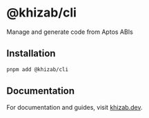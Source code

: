 # @khizab/cli

Manage and generate code from Aptos ABIs

## Installation

```bash
pnpm add @khizab/cli
```

## Documentation

For documentation and guides, visit [khizab.dev](https://khizab.dev).
